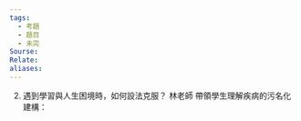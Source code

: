 ```yaml
---
tags:
  - 考題
  - 題目
  - 未完
Sourse:
Relate: 
aliases:
---
```

2. 遇到學習與人生困境時，如何設法克服？ 
林老師 帶領學生理解疾病的污名化建構： 

